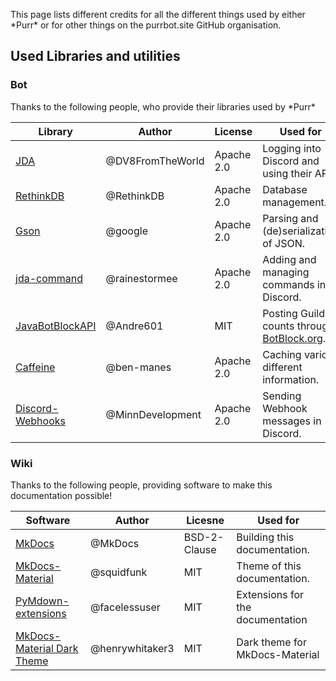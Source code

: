 This page lists different credits for all the different things used by either \*Purr* or for other things on the purrbot.site GitHub organisation.

## Used Libraries and utilities 

[JDA]: https://github.com/DV8FromTheWorld/JDA
[RethinkDB]: https://github.com/rethinkdb/rethinkdb
[Gson]: https://github.com/google/gson
[jda-command]: https://github.com/rainestormee/jda-command
[JavaBotBlockAPI]: https://github.com/botblock/JavaBotBlockAPI
[Caffeine]: https://github.com/ben-manes/caffeine
[Discord-Webhooks]: https://github.com/MinnDevelopment/discord-webhooks
[BotBlock.org]: https://botblock.org

[MkDocs]: https://github.com/mkdocs/mkdocs
[MkDocs-Material]: https://github.com/squidfunk/mkdocs-material
[PyMdown-extensions]: https://github.com/facelessuser/pymdown-extension
[MkDocs-Material Dark Theme]: https://github.com/enrywhitaker3/mkdocs-material-dark-theme

### Bot
Thanks to the following people, who provide their libraries used by \*Purr*

| Library            | Author               | License    | Used for                                    |  
| ------------------ | ---------------- | ---------- | ------------------------------------------- |  
| [JDA]              | @DV8FromTheWorld | Apache 2.0 | Logging into Discord and using their API.    |
| [RethinkDB]        | @RethinkDB       | Apache 2.0 | Database management.                         |
| [Gson]             | @google          | Apache 2.0 | Parsing and (de)serialization of JSON.       |
| [jda-command]      | @rainestormee    | Apache 2.0 | Adding and managing commands in Discord.     |
| [JavaBotBlockAPI]  | @Andre601        | MIT        | Posting Guild counts through [BotBlock.org]. |
| [Caffeine]         | @ben-manes       | Apache 2.0 | Caching various different information.       |
| [Discord-Webhooks] | @MinnDevelopment | Apache 2.0 | Sending Webhook messages in Discord.         |

### Wiki
Thanks to the following people, providing software to make this documentation possible!

| Software                     | Author          | Licesne      | Used for                         |
| ---------------------------- | --------------- | ------------ | -------------------------------- |
| [MkDocs]                     | @MkDocs         | BSD-2-Clause | Building this documentation.     |
| [MkDocs-Material]            | @squidfunk      | MIT          | Theme of this documentation.     |
| [PyMdown-extensions]         | @facelessuser   | MIT          | Extensions for the documentation |
| [MkDocs-Material Dark Theme] | @henrywhitaker3 | MIT          | Dark theme for MkDocs-Material   |